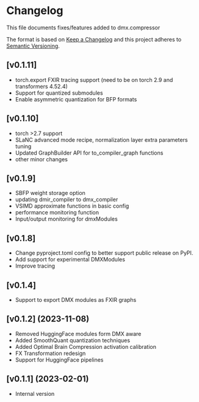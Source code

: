 # Changelog

This file documents fixes/features added to dmx.compressor

The format is based on [Keep a Changelog](http://keepachangelog.com/)
and this project adheres to [Semantic Versioning](http://semver.org/).

## [v0.1.11]
  - torch.export FXIR tracing support (need to be on torch 2.9 and transformers 4.52.4)
  - Support for quantized submodules
  - Enable asymmetric quantization for BFP formats

## [v0.1.10]
  - torch >2.7 support
  - SLaNC advanced mode recipe, normalization layer extra parameters tuning
  - Updated GraphBuilder API for to_compiler_graph functions
  - other minor changes

## [v0.1.9]
  - SBFP weight storage option
  - updating dmir_compiler to dmx_compiler
  - VSIMD approximate functions in basic config
  - performance monitoring function
  - Input/output monitoring for dmxModules


## [v0.1.8]
 - Change pyproject.toml config to better support public release on PyPI.
 - Add support for experimental DMXModules
 - Improve tracing

## [v0.1.4]
- Support to export DMX modules as FXIR graphs

## [v0.1.2] (2023-11-08)

- Removed HuggingFace modules form DMX aware
- Added SmoothQuant quantization techniques
- Added Optimal Brain Compression activation calibration
- FX Transformation redesign
- Support for HuggingFace pipelines

## [v0.1.1] (2023-02-01)

- Internal version
